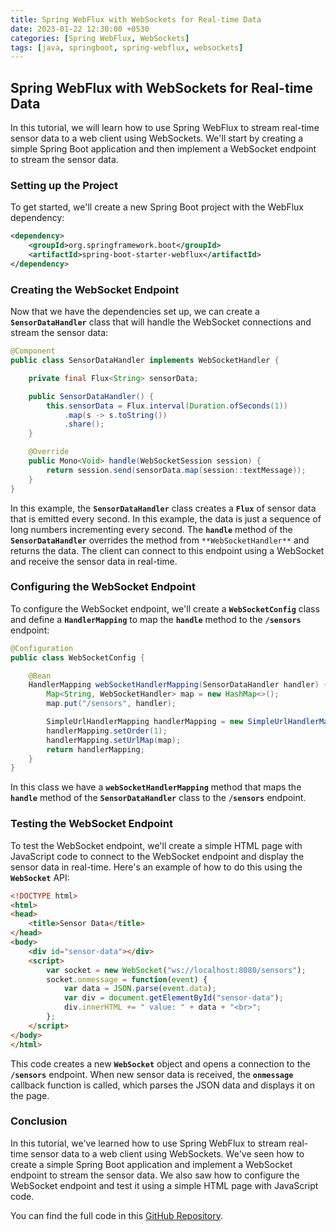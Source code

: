 ```yaml
---
title: Spring WebFlux with WebSockets for Real-time Data
date: 2023-01-22 12:30:00 +0530
categories: [Spring WebFlux, WebSockets]
tags: [java, springboot, spring-webflux, websockets]
---
```


## **Spring WebFlux with WebSockets for Real-time Data**

In this tutorial, we will learn how to use Spring WebFlux to stream real-time sensor data to a web client using WebSockets. We'll start by creating a simple Spring Boot application and then implement a WebSocket endpoint to stream the sensor data.

### **Setting up the Project**

To get started, we'll create a new Spring Boot project with the WebFlux dependency:

```xml
<dependency>
    <groupId>org.springframework.boot</groupId>
    <artifactId>spring-boot-starter-webflux</artifactId>
</dependency>
```

### **Creating the WebSocket Endpoint**

Now that we have the dependencies set up, we can create a **`SensorDataHandler`** class that will handle the WebSocket connections and stream the sensor data:

```java
@Component
public class SensorDataHandler implements WebSocketHandler {

    private final Flux<String> sensorData;

    public SensorDataHandler() {
        this.sensorData = Flux.interval(Duration.ofSeconds(1))
            .map(s -> s.toString())
            .share();
    }

    @Override
    public Mono<Void> handle(WebSocketSession session) {
    	return session.send(sensorData.map(session::textMessage));
    }
}
```

In this example, the **`SensorDataHandler`** class creates a **`Flux`** of sensor data that is emitted every second. In this example, the data is just a sequence of long numbers incrementing every second. The **`handle`** method of the **`SensorDataHandler`** overrides the method from `**WebSocketHandler**` and returns the data. The client can connect to this endpoint using a WebSocket and receive the sensor data in real-time.

### **Configuring the WebSocket Endpoint**

To configure the WebSocket endpoint, we'll create a **`WebSocketConfig`** class and define a **`HandlerMapping`** to map the **`handle`** method to the **`/sensors`** endpoint:

```java
@Configuration
public class WebSocketConfig {

	@Bean
	HandlerMapping webSocketHandlerMapping(SensorDataHandler handler) {
	    Map<String, WebSocketHandler> map = new HashMap<>();
	    map.put("/sensors", handler);

	    SimpleUrlHandlerMapping handlerMapping = new SimpleUrlHandlerMapping();
	    handlerMapping.setOrder(1);
	    handlerMapping.setUrlMap(map);
	    return handlerMapping;
	}
}
```

In this class we have a **`webSocketHandlerMapping`** method that maps the **`handle`** method of the **`SensorDataHandler`** class to the **`/sensors`** endpoint. 

### **Testing the WebSocket Endpoint**

To test the WebSocket endpoint, we'll create a simple HTML page with JavaScript code to connect to the WebSocket endpoint and display the sensor data in real-time. Here's an example of how to do this using the **`WebSocket`** API:

```html
<!DOCTYPE html>
<html>
<head>
    <title>Sensor Data</title>
</head>
<body>
    <div id="sensor-data"></div>
    <script>
        var socket = new WebSocket("ws://localhost:8080/sensors");
        socket.onmessage = function(event) {
            var data = JSON.parse(event.data);
            var div = document.getElementById("sensor-data");
            div.innerHTML += " value: " + data + "<br>";
        };
    </script>
</body>
</html>
```

This code creates a new **`WebSocket`** object and opens a connection to the **`/sensors`** endpoint. When new sensor data is received, the **`onmessage`** callback function is called, which parses the JSON data and displays it on the page.

### **Conclusion**

In this tutorial, we've learned how to use Spring WebFlux to stream real-time sensor data to a web client using WebSockets. We've seen how to create a simple Spring Boot application and implement a WebSocket endpoint to stream the sensor data. We also saw how to configure the WebSocket endpoint and test it using a simple HTML page with JavaScript code. 

You can find the full code in this [GitHub Repository](https://github.com/rai-sandeep/spring-webflux/tree/main/web-socket).
